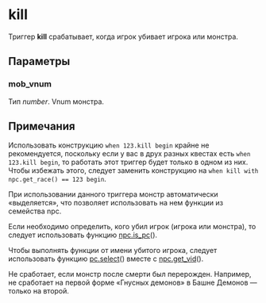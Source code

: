 # kill
Триггер **kill** срабатывает, когда игрок убивает игрока или монстра.

## Параметры
### mob_vnum
Тип *number*. Vnum монстра.

## Примечания
Использовать конструкцию `when 123.kill begin` крайне не рекомендуется, поскольку если у вас в друх разных квестах есть `when 123.kill begin`, то работать этот триггер будет только в одном из них. Чтобы избежать этого, следует заменить конструкцию на `when kill with npc.get_race() == 123 begin`.

При использовании данного триггера монстр автоматически &laquo;выделяется&raquo;, что позволяет использовать на нем функции из семейства npc.

Если необходимо определить, кого убил игрок (игрока или монстра), то следует использовать функцию [npc.is_pc](../npc/npc.is_pc.md)().

Чтобы выполнять функции от имени убитого игрока, следует использовать функцию [pc.select](../pc/pc.select.md)() вместе с [npc.get_vid](../npc/npc.get_vid.md)().

Не сработает, если монстр после смерти был перерожден. Например, не сработает на первой форме &laquo;Гнусных демонов&raquo; в Башне Демонов &mdash; только на второй.